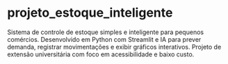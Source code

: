 # projeto_estoque_inteligente
Sistema de controle de estoque simples e inteligente para pequenos comércios. Desenvolvido em Python com Streamlit e IA para prever demanda, registrar movimentações e exibir gráficos interativos. Projeto de extensão universitária com foco em acessibilidade e baixo custo.
